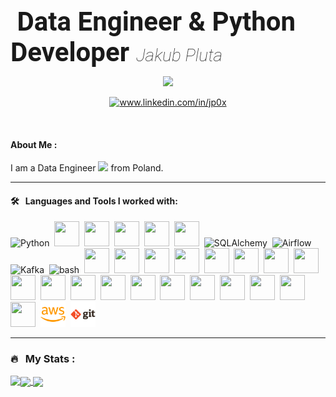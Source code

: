 
<h3 align="center" style="font-family: Roboto; font-size: 3em; display: inline; margin: 0 0 0.25em 0.25em;">Data Engineer & Python Developer</h3>
<h5 align="center" style="font-family: Roboto; font-size: 2em; display: inline; margin: 0 0 0.25em 0.25em; font-weight: 100;">Jakub Pluta</h3>


<p align="center"><img src="https://media.giphy.com/media/v1.Y2lkPTc5MGI3NjExaWZ0YjY0emtteDkxYndqMzB4ZnBvZ2kwYmV4YnZpYm9jaDYza290MSZlcD12MV9pbnRlcm5hbF9naWZfYnlfaWQmY3Q9cw/kBNlnTKValswvdPSga/giphy.gif" width="250"/></p>
<p align="center">
<a href="www.linkedin.com/in/jp0x"><img src="https://img.shields.io/badge/LinkedIn-blue?style=for-the-badge&logo=linkedin&logoColor=white" alt="www.linkedin.com/in/jp0x"></a>
</p>
<p align="center">
<a><img src="https://komarev.com/ghpvc/?username=JakubPluta&style=flat-square&color=blue" alt=""/></a>
</p>

#### About Me :

I am a Data Engineer <img src="https://media.giphy.com/media/WUlplcMpOCEmTGBtBW/giphy.gif" width="30"> from Poland.

---

#### 🛠 &nbsp; Languages and Tools I worked with:

<p>
<img src="https://cdn.jsdelivr.net/gh/devicons/devicon/icons/python/python-original-wordmark.svg"  title="Python" alt="Python" width="40" height="40"/>&nbsp;
<img src="https://github.com/JakubPluta/JakubPluta/assets/275820/90560718-ee24-4c5d-a7be-5b24577ef55f" width="40" height="40"/>&nbsp;
<img src="https://cdn.jsdelivr.net/gh/devicons/devicon/icons/docker/docker-original.svg" width="40" height="40"/>&nbsp;
<img src="https://cdn.jsdelivr.net/gh/devicons/devicon/icons/fastapi/fastapi-original-wordmark.svg" width="40" height="40"/>&nbsp;
<img src="https://github.com/JakubPluta/JakubPluta/assets/275820/1ef85757-af65-4420-a0ee-19a308ff867b" width="40" height="40"/>&nbsp;
<img src="https://github.com/JakubPluta/JakubPluta/assets/275820/6276673a-2b7e-4d6d-bc2a-cab9c6434cda" width="40" height="40"/>&nbsp;
<img src="https://github.com/JakubPluta/JakubPluta/assets/275820/c76aeb11-2aff-4192-b0fa-4e18f3140d6e" title="SQLAlchemy" alt="SQLAlchemy" width="40" height="40"/>&nbsp;
<img src="https://github.com/JakubPluta/JakubPluta/assets/275820/336d1733-2103-4d17-b857-c2b4c7601054"  title="Airflow" alt="Airflow" width="40" height="40"/>&nbsp;
<img src="https://cdn.jsdelivr.net/gh/devicons/devicon/icons/apachekafka/apachekafka-original-wordmark.svg" title="Kafka" alt="Kafka" width="40" height="40"/>&nbsp;
<img src="https://cdn.jsdelivr.net/gh/devicons/devicon/icons/bash/bash-original.svg" title="bash" alt="bash" width="40" height="40"/>&nbsp;
<img src="https://cdn.jsdelivr.net/gh/devicons/devicon/icons/go/go-original.svg" width="40" height="40"/>&nbsp;
<img src="https://cdn.jsdelivr.net/gh/devicons/devicon/icons/pytest/pytest-original-wordmark.svg" width="40" height="40"/>&nbsp;         
<img src="https://cdn.jsdelivr.net/gh/devicons/devicon/icons/jupyter/jupyter-original.svg" width="40" height="40"/>&nbsp;         
<img src="https://cdn.jsdelivr.net/gh/devicons/devicon/icons/kubernetes/kubernetes-plain.svg" width="40" height="40"/>&nbsp;      
<img src="https://cdn.jsdelivr.net/gh/devicons/devicon/icons/mongodb/mongodb-original.svg" width="40" height="40"/>&nbsp;             
<img src="https://cdn.jsdelivr.net/gh/devicons/devicon/icons/pandas/pandas-original.svg" width="40" height="40"/>&nbsp;      
<img src="https://cdn.jsdelivr.net/gh/devicons/devicon/icons/postgresql/postgresql-original.svg" width="40" height="40"/>&nbsp;               
<img src="https://cdn.jsdelivr.net/gh/devicons/devicon/icons/redis/redis-original.svg" width="40" height="40"/>&nbsp;          
<img src="https://cdn.jsdelivr.net/gh/devicons/devicon/icons/sqlite/sqlite-original.svg" width="40" height="40"/>&nbsp;
<img src="https://github.com/JakubPluta/JakubPluta/assets/275820/c34275e8-75f9-481f-a725-0a9dc7b860e7" width="40" height="40"/>&nbsp;
<img src="https://github.com/JakubPluta/JakubPluta/assets/275820/7ca2d25e-023b-4b66-9262-c2c243750e31" width="40" height="40"/>&nbsp;
<img src="https://github.com/JakubPluta/JakubPluta/assets/275820/6045a81a-224c-4105-9afd-90b5bb5d9836" width="40" height="40"/>&nbsp;
<img src="https://cdn.jsdelivr.net/gh/devicons/devicon/icons/visualstudio/visualstudio-plain.svg" width="40" height="40"/>&nbsp;             
<img src="https://cdn.jsdelivr.net/gh/devicons/devicon/icons/numpy/numpy-original.svg" width="40" height="40"/>&nbsp;      
<img src="https://cdn.jsdelivr.net/gh/devicons/devicon/icons/grafana/grafana-original.svg" width="40" height="40"/>&nbsp;      
<img src="https://cdn.jsdelivr.net/gh/devicons/devicon/icons/flask/flask-original.svg" width="40" height="40"/>&nbsp;     
<img src="https://cdn.jsdelivr.net/gh/devicons/devicon/icons/markdown/markdown-original.svg" width="40" height="40"/>&nbsp;     
<img src="https://cdn.jsdelivr.net/gh/devicons/devicon/icons/github/github-original-wordmark.svg" width="40" height="40"/>&nbsp;
<img src="https://github.com/JakubPluta/JakubPluta/assets/275820/a5af5d9f-95d3-422d-873c-3455a3742224" width="40" height="40"/>&nbsp;
<img src="https://github.com/devicons/devicon/blob/master/icons/amazonwebservices/amazonwebservices-plain-wordmark.svg" title="AWS" alt="AWS" width="40" height="40"/>&nbsp;
<img src="https://github.com/devicons/devicon/blob/master/icons/git/git-original-wordmark.svg" title="Git" width="40" height="40"/>&nbsp;
</p>

---

### 🔥 &nbsp; My Stats :
<a href="https://github.com/JakubPluta">
  <img height=200 align="center" src="https://github-readme-stats.vercel.app/api?username=JakubPluta&show_icons=true&exclude_repo=EDA-ML,OpenBBTerminal&theme=tokyonight&card_width=425" />
</a>
<a href="https://github.com/JakubPluta">
  <img height=200 align="center" src="https://github-readme-stats.vercel.app/api/top-langs/?username=JakubPluta&exclude_repo=EDA-ML&layout=compact&theme=tokyonight&hide=c,c++&card_width=345" />
</a>

<a href="https://github.com/JakubPluta">
  <img height=200 align="left" src="http://github-readme-streak-stats.herokuapp.com?user=JakubPluta&theme=ayu-mirage&border_radius=10&mode=weekly&card_width=850" />
</a>



